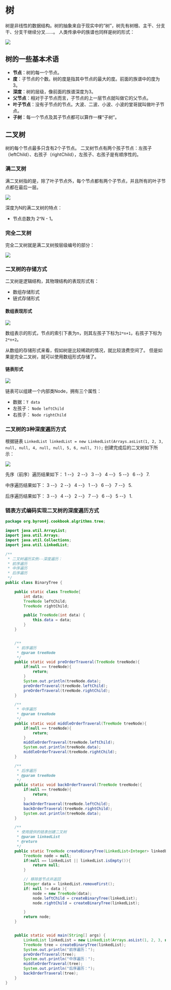 # 树

树是非线性的数据结构。树的抽象来自于现实中的“树”，树先有树根、主干、分支干、分支干继续分叉......。
人类传承中的族谱也同样是树的形式：

![](pictures/树/树的表现形式-族谱.png)

## 树的一些基本术语

- **节点**：树的每一个节点。
- **度**：子节点的个数。树的度是指其中节点的最大的度。前面的族谱中的度为3。
- **深度**：树的层级，像前面的族谱深度为3。
- **父节点**：相对于子节点而言，子节点的上一层节点就叫做它的父节点。
- **叶子节点**：没有子节点的节点。大波、二波、小波、小波的堂哥就叫做叶子节点。
- **子树**：每一个节点及其子节点都可以算作一棵“子树”。


## 二叉树

树的每个节点最多只含有2个子节点。
二叉树节点有两个孩子节点：左孩子（leftChild）、右孩子（rightChild），左孩子、右孩子是有顺序性的。

### 满二叉树

满二叉树指的是，除了叶子节点外，每个节点都有两个子节点，并且所有的叶子节点都在最后一层。

![](pictures/树/满二叉树.png)

深度为N的满二叉树的特点：

- 节点总数为 2^N - 1。

### 完全二叉树

完全二叉树就是满二叉树按层级编号的部分：

![](pictures/树/完全二叉树.png)


### 二叉树的存储方式

二叉树是逻辑结构，其物理结构的表现形式有：

- 数组存储形式
- 链式存储形式


#### 数组表现形式

![](pictures/树/2-二叉树数组表现形式.png)

数组表示的形式，节点的索引下表为n，则其左孩子下标为```2*n+1```，右孩子下标为```2*n+2```。

从数组的存储形式来看，假如树是比较稀疏的情况，就比较浪费空间了。
但是如果是完全二叉树，就可以使用数组形式存储了。

#### 链表形式

![](pictures/树/链表表示二叉树.png)

链表可以组建一个内部类Node，拥有三个属性：

- 数据：```T data```
- 左孩子： ```Node leftChild```
- 右孩子： ```Node rightChild```

### 二叉树的3种深度遍历方式

根据链表 ```LinkedList linkedList = new LinkedList(Arrays.asList(1, 2, 3, null, null, 4, null, null, 5, 6, null, 7));```
创建完成后的二叉树如下所示：

![](pictures/树/1-二叉树的构、先序、中序、后序遍历.png)

先序（前序）遍历结果如下：
1 --》 2 --》 3 --》 4 --》 5 --》 6 --》 7.

中序遍历结果如下：
3 --》 2 --》 4 --》 1 --》 6 --》 7 --》 5.

后序遍历结果如下：
3 --》 4 --》 2 --》 7 --》 6 --》 5 --》 1.


### 链表方式编码实现二叉树的深度遍历方式

```java
package org.byron4j.cookbook.algrithms.tree;

import java.util.ArrayList;
import java.util.Arrays;
import java.util.Collections;
import java.util.LinkedList;

/**
 * 二叉树遍历实例--深度遍历：
 * 前序遍历
 * 中序遍历
 * 后序遍历
 */
public class BinaryTree {

    public static class TreeNode{
        int data;
        TreeNode leftChild;
        TreeNode rightChild;

        public TreeNode(int data) {
            this.data = data;
        }
    }


    /**
     * 前序遍历
     * @param treeNode
     */
    public static void preOrderTraveral(TreeNode treeNode){
        if(null == treeNode){
            return;
        }
        System.out.println(treeNode.data);
        preOrderTraveral(treeNode.leftChild);
        preOrderTraveral(treeNode.rightChild);
    }

    /**
     * 中序遍历
     * @param treeNode
     */
    public static void middleOrderTraveral(TreeNode treeNode){
        if(null == treeNode){
            return;
        }
        middleOrderTraveral(treeNode.leftChild);
        System.out.println(treeNode.data);
        middleOrderTraveral(treeNode.rightChild);
    }

    /**
     * 后序遍历
     * @param treeNode
     */
    public static void backOrderTraveral(TreeNode treeNode){
        if(null == treeNode){
            return;
        }
        backOrderTraveral(treeNode.leftChild);
        backOrderTraveral(treeNode.rightChild);
        System.out.println(treeNode.data);
    }

    /**
     * 使用提供的链表创建二叉树
     * @param linkedList
     * @return
     */
    public static TreeNode createBinaryTree(LinkedList<Integer> linkedList){
        TreeNode node = null;
        if(null == linkedList || linkedList.isEmpty()){
            return null;
        }

        // 移除首节点并返回
        Integer data = linkedList.removeFirst();
        if( null != data ){
            node = new TreeNode(data);
            node.leftChild = createBinaryTree(linkedList);
            node.rightChild = createBinaryTree(linkedList);

        }
        return node;
    }


    public static void main(String[] args) {
        LinkedList linkedList = new LinkedList(Arrays.asList(1, 2, 3, null, null, 4, null, null, 5, 6, null, 7));
        TreeNode tree = createBinaryTree(linkedList);
        System.out.println("前序遍历：");
        preOrderTraveral(tree);
        System.out.println("中序遍历：");
        middleOrderTraveral(tree);
        System.out.println("后序遍历：");
        backOrderTraveral(tree);
    }
}


```

